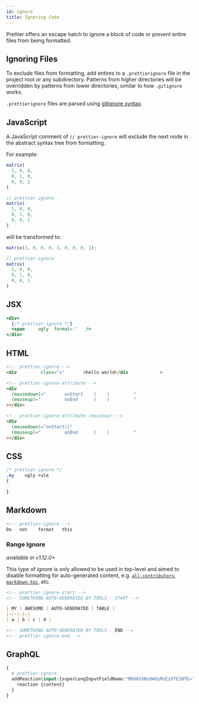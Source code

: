 ```yaml
---
id: ignore
title: Ignoring Code
---
```


Prettier offers an escape hatch to ignore a block of code or prevent entire files from being formatted.

## Ignoring Files

To exclude files from formatting, add entires to a `.prettierignore` file in the project root or any subdirectory. Patterns from higher directories will be overridden by patterns from lower directories, similar to how `.gitignore` works.

`.prettierignore` files are parsed using [gitignore syntax](https://git-scm.com/docs/gitignore#_pattern_format).

## JavaScript

A JavaScript comment of `// prettier-ignore` will exclude the next node in the abstract syntax tree from formatting.

For example:

<!-- prettier-ignore -->
```js
matrix(
  1, 0, 0,
  0, 1, 0,
  0, 0, 1
)

// prettier-ignore
matrix(
  1, 0, 0,
  0, 1, 0,
  0, 0, 1
)
```

will be transformed to:

```js
matrix(1, 0, 0, 0, 1, 0, 0, 0, 1);

// prettier-ignore
matrix(
  1, 0, 0,
  0, 1, 0,
  0, 0, 1
)
```

## JSX

```jsx
<div>
  {/* prettier-ignore */}
  <span     ugly  format=''   />
</div>
```

## HTML

```html
<!-- prettier-ignore -->
<div         class="x"       >hello world</div            >

<!-- prettier-ignore-attribute -->
<div
  (mousedown)="       onStart    (    )         "
  (mouseup)="         onEnd      (    )         "
></div>

<!-- prettier-ignore-attribute (mouseup) -->
<div
  (mousedown)="onStart()"
  (mouseup)="         onEnd      (    )         "
></div>
```

## CSS

```css
/* prettier-ignore */
.my    ugly rule
{

}
```

## Markdown

```markdown
<!-- prettier-ignore -->
Do   not    format   this
```

### Range Ignore

_available in v1.12.0+_

This type of ignore is only allowed to be used in top-level and aimed to disable formatting for auto-generated content, e.g. [`all-contributors`](https://github.com/kentcdodds/all-contributors), [`markdown-toc`](https://github.com/jonschlinkert/markdown-toc), etc.

```markdown
<!-- prettier-ignore-start -->
<!-- SOMETHING AUTO-GENERATED BY TOOLS - START -->

| MY | AWESOME | AUTO-GENERATED | TABLE |
|-|-|-|-|
| a | b | c | d |

<!-- SOMETHING AUTO-GENERATED BY TOOLS - END -->
<!-- prettier-ignore-end -->
```

## GraphQL

```graphql
{
  # prettier-ignore
  addReaction(input:{superLongInputFieldName:"MDU6SXNzdWUyMzEzOTE1NTE=",content:HOORAY}) {
    reaction {content}
  }
}
```
